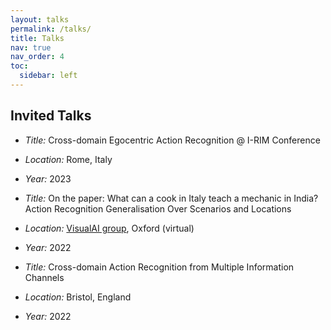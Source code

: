 ```yaml
---
layout: talks
permalink: /talks/
title: Talks
nav: true
nav_order: 4
toc:
  sidebar: left
---
```


## Invited Talks 
- *Title:* Cross-domain Egocentric Action Recognition @ I-RIM Conference
- *Location:* Rome, Italy
- *Year:* 2023
  
- *Title:* On the paper: What can a cook in Italy teach a mechanic in India? Action Recognition Generalisation Over Scenarios and Locations
- *Location:* [VisualAI group](https://www.robots.ox.ac.uk/~vgg/projects/visualai/index.html), Oxford (virtual)
- *Year:* 2022
  
- *Title:* Cross-domain Action Recognition from Multiple Information Channels
- *Location:* Bristol, England
- *Year:* 2022


